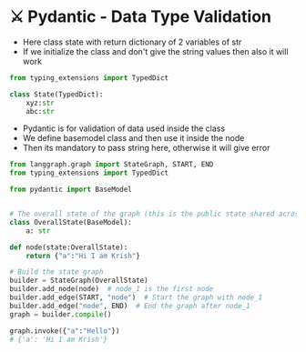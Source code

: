 # ⚔️ Pydantic - Data Type Validation

* Here class state with return dictionary of 2 variables of str
* If we initialize the class and don't give the string values then also it will work

```python
from typing_extensions import TypedDict

class State(TypedDict):
    xyz:str
    abc:str
```

* &#x20;Pydantic is for validation of data used inside the class
* We define basemodel class and then use it inside the node
* Then its mandatory to pass string here, otherwise it will give error

```python
from langgraph.graph import StateGraph, START, END
from typing_extensions import TypedDict

from pydantic import BaseModel


# The overall state of the graph (this is the public state shared across nodes)
class OverallState(BaseModel):
    a: str

def node(state:OverallState):
    return {"a":"Hi I am Krish"}

# Build the state graph
builder = StateGraph(OverallState)
builder.add_node(node)  # node_1 is the first node
builder.add_edge(START, "node")  # Start the graph with node_1
builder.add_edge("node", END)  # End the graph after node_1
graph = builder.compile()

graph.invoke({"a":"Hello"})
# {'a': 'Hi I am Krish'}


```
